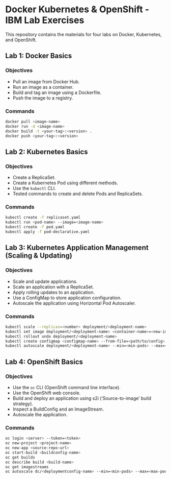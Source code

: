 # Docker Kubernetes & OpenShift - IBM Lab Exercises 

This repository contains the materials for four labs on Docker, Kubernetes, and OpenShift.

## Lab 1: Docker Basics

### Objectives
- Pull an image from Docker Hub.
- Run an image as a container.
- Build and tag an image using a Dockerfile.
- Push the image to a registry.

### Commands
```bash
docker pull <image-name>
docker run -d <image-name>
docker build -t <your-tag>:<version> .
docker push <your-tag>:<version>
```


## Lab 2: Kubernetes Basics

### Objectives
- Create a ReplicaSet.
- Create a Kubernetes Pod using different methods.
- Use the `kubectl` CLI.
- Tested commands to create and delete Pods and ReplicaSets.

### Commands
```bash
kubectl create -f replicaset.yaml
kubectl run <pod-name> --image=<image-name>
kubectl create -f pod.yaml
kubectl apply -f pod-declarative.yaml
```

## Lab 3: Kubernetes Application Management (Scaling & Updating)

### Objectives
- Scale and update applications.
- Scale an application with a ReplicaSet.
- Apply rolling updates to an application.
- Use a ConfigMap to store application configuration.
- Autoscale the application using Horizontal Pod Autoscaler.

### Commands
```bash
kubectl scale --replicas=<number> deployment/<deployment-name>
kubectl set image deployment/<deployment-name> <container-name>=<new-image>
kubectl rollout undo deployment/<deployment-name>
kubectl create configmap <configmap-name> --from-file=<path/to/config>
kubectl autoscale deployment/<deployment-name> --min=<min-pods> --max=<max-pods> --cpu-percent=<percentage>
```

## Lab 4: OpenShift Basics

### Objectives
- Use the `oc` CLI (OpenShift command line interface).
- Use the OpenShift web console.
- Build and deploy an application using s2i (‘Source-to-image’ build strategy).
- Inspect a BuildConfig and an ImageStream.
- Autoscale the application.

### Commands
```bash
oc login <server> --token=<token>
oc new-project <project-name>
oc new-app <source-repo-url>
oc start-build <buildconfig-name>
oc get builds
oc describe build <build-name>
oc get imagestreams
oc autoscale dc/<deploymentconfig-name> --min=<min-pods> --max=<max-pods> --cpu-percent=<percentage>
